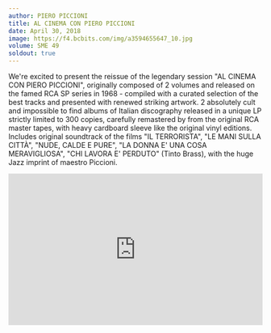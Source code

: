 ```yaml
---
author: PIERO PICCIONI
title: AL CINEMA CON PIERO PICCIONI
date: April 30, 2018
image: https://f4.bcbits.com/img/a3594655647_10.jpg
volume: SME 49
soldout: true
---
```


We're excited to present the reissue of the legendary session "AL CINEMA CON PIERO PICCIONI", originally composed of 2 volumes and released on the famed RCA SP series in 1968 - compiled with a curated selection of the best tracks and presented with renewed striking artwork. 2 absolutely cult and impossible to find albums of Italian discography released in a unique LP strictly limited to 300 copies, carefully remastered by from the original RCA master tapes, with heavy cardboard sleeve like the original vinyl editions. Includes original soundtrack of the films "IL TERRORISTA", "LE MANI SULLA CITTÀ", "NUDE, CALDE E PURE", "LA DONNA E' UNA COSA MERAVIGLIOSA", "CHI LAVORA E' PERDUTO" (Tinto Brass), with the huge Jazz imprint of maestro Piccioni.

<iframe width="100%" height="300" scrolling="no" frameborder="no" allow="autoplay" src="https://w.soundcloud.com/player/?url=https%3A//api.soundcloud.com/tracks/414692931&color=%23ff5500&auto_play=false&hide_related=false&show_comments=true&show_user=true&show_reposts=false&show_teaser=true&visual=true"></iframe>